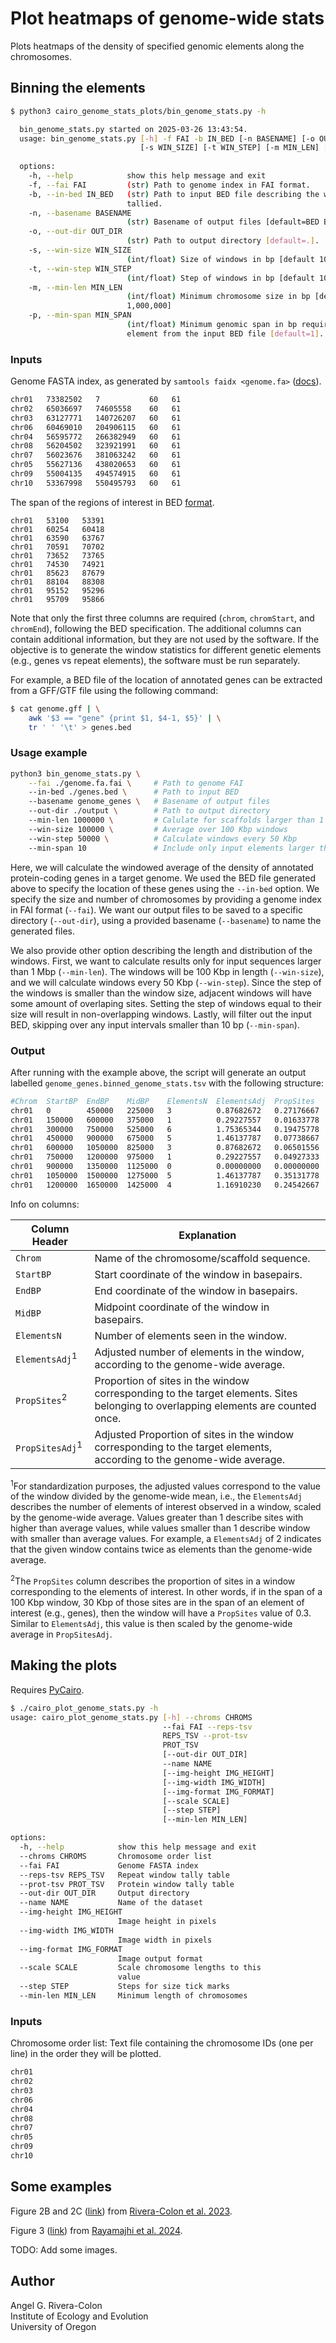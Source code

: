 # Plot heatmaps of genome-wide stats

Plots heatmaps of the density of specified genomic elements along the chromosomes.

## Binning the elements

```sh
$ python3 cairo_genome_stats_plots/bin_genome_stats.py -h

  bin_genome_stats.py started on 2025-03-26 13:43:54.
  usage: bin_genome_stats.py [-h] -f FAI -b IN_BED [-n BASENAME] [-o OUT_DIR] 
                             [-s WIN_SIZE] [-t WIN_STEP] [-m MIN_LEN] [-p MIN_SPAN]
  
  options:
    -h, --help            show this help message and exit
    -f, --fai FAI         (str) Path to genome index in FAI format.
    -b, --in-bed IN_BED   (str) Path to input BED file describing the windows to be 
                          tallied.
    -n, --basename BASENAME
                          (str) Basename of output files [default=BED Basename].
    -o, --out-dir OUT_DIR
                          (str) Path to output directory [default=.].
    -s, --win-size WIN_SIZE
                          (int/float) Size of windows in bp [default 100,000].
    -t, --win-step WIN_STEP
                          (int/float) Step of windows in bp [default 10,000].
    -m, --min-len MIN_LEN
                          (int/float) Minimum chromosome size in bp [default 
                          1,000,000]
    -p, --min-span MIN_SPAN
                          (int/float) Minimum genomic span in bp required to keep an 
                          element from the input BED file [default=1].
```

### Inputs

Genome FASTA index, as generated by `samtools faidx <genome.fa>` 
([docs](http://www.htslib.org/doc/samtools-faidx.html)).

```sh
chr01   73382502   7           60   61
chr02   65036697   74605558    60   61
chr03   63127771   140726207   60   61
chr06   60469010   204906115   60   61
chr04   56595772   266382949   60   61
chr08   56204502   323921991   60   61
chr07   56023676   381063242   60   61
chr05   55627136   438020653   60   61
chr09   55004135   494574915   60   61
chr10   53367998   550495793   60   61
```

The span of the regions of interest in BED 
[format](https://genome.ucsc.edu/FAQ/FAQformat.html).

```
chr01   53100   53391
chr01   60254   60418
chr01   63590   63767
chr01   70591   70702
chr01   73652   73765
chr01   74530   74921
chr01   85623   87679
chr01   88104   88308
chr01   95152   95296
chr01   95709   95866
```

Note that only the first three columns are required (`chrom`, `chromStart`, and `chromEnd`), 
following the BED specification. The additional columns can contain additional information, 
but they are not used by the software. If the objective is to generate the window statistics 
for different genetic elements (e.g., genes vs repeat elements), the software must be run 
separately.

For example, a BED file of the location of annotated genes can be extracted from a GFF/GTF 
file using the following command:

```sh
$ cat genome.gff | \
    awk '$3 == "gene" {print $1, $4-1, $5}' | \
    tr ' ' '\t' > genes.bed
```

### Usage example

```sh
python3 bin_genome_stats.py \
    --fai ./genome.fa.fai \     # Path to genome FAI
    --in-bed ./genes.bed \      # Path to input BED
    --basename genome_genes \   # Basename of output files
    --out-dir ./output \        # Path to output directory
    --min-len 1000000 \         # Calulate for scaffolds larger than 1 Mbp
    --win-size 100000 \         # Average over 100 Kbp windows
    --win-step 50000 \          # Calculate windows every 50 Kbp
    --min-span 10               # Include only input elements larger than 10 bp
```

Here, we will calculate the windowed average of the density of annotated protein-coding 
genes in a target genome. We used the BED file generated above to specify the location of 
these genes using the `--in-bed` option. We specify the size and number of chromosomes by 
providing a genome index in FAI format (`--fai`). We want our output files to be saved to 
a specific directory (`--out-dir`), using a provided basename (`--basename`) to name the 
generated files.

We also provide other option describing the length and distribution of the windows. First,
we want to calculate results only for input sequences larger than 1 Mbp (`--min-len`). The 
windows will be 100 Kbp in length (`--win-size`), and we will calculate windows every 50 
Kbp (`--win-step`). Since the step of the windows is smaller than the window size, adjacent 
windows will have some amount of overlaping sites. Setting the step of windows equal to 
their size will result in non-overlapping windows. Lastly, will filter out the input BED,
skipping over any input intervals smaller than 10 bp (`--min-span`).

### Output

After running with the example above, the script will generate an output labelled 
`genome_genes.binned_genome_stats.tsv` with the following structure:

```sh
#Chrom  StartBP  EndBP    MidBP    ElementsN  ElementsAdj  PropSites   PropSitesAdj
chr01   0        450000   225000   3          0.87682672   0.27176667  2.41027714
chr01   150000   600000   375000   1          0.29227557   0.01633778  0.14489846
chr01   300000   750000   525000   6          1.75365344   0.19475778  1.72729137
chr01   450000   900000   675000   5          1.46137787   0.07738667  0.68633624
chr01   600000   1050000  825000   3          0.87682672   0.06501556  0.57661784
chr01   750000   1200000  975000   1          0.29227557   0.04927333  0.43700131
chr01   900000   1350000  1125000  0          0.00000000   0.00000000  0.00000000
chr01   1050000  1500000  1275000  5          1.46137787   0.35131778  3.11580967
chr01   1200000  1650000  1425000  4          1.16910230   0.24542667  2.17666975
```

Info on columns:

| Column Header   | Explanation |
| --------------- | ----------- |
| `Chrom`         | Name of the chromosome/scaffold sequence. |
| `StartBP`       | Start coordinate of the window in basepairs. |
| `EndBP`         | End coordinate of the window in basepairs. |
| `MidBP`         | Midpoint coordinate of the window in basepairs. |
| `ElementsN`     | Number of elements seen in the window. |
| `ElementsAdj`<sup>1</sup> | Adjusted number of elements in the window, according to the genome-wide average. |
| `PropSites`<sup>2</sup> | Proportion of sites in the window corresponding to the target elements. Sites belonging to overlapping elements are counted once. |
| `PropSitesAdj`<sup>1</sup> | Adjusted Proportion of sites in the window corresponding to the target elements, according to the genome-wide average. |

<sup>1</sup>For standardization purposes, the adjusted values 
correspond to the value of the window divided by the genome-wide mean, i.e., the 
`ElementsAdj` describes the number of elements of interest observed in a window,
scaled by the genome-wide average. Values greater than 1 describe sites with 
higher than average values, while values smaller than 1 describe window with smaller 
than average values. For example, a `ElementsAdj` of 2 indicates that the given 
window contains twice as elements than the genome-wide average.

<sup>2</sup>The `PropSites` column describes the proportion of sites in a window 
corresponding to the elements of interest. In other words, if in the span of a 
100 Kbp window, 30 Kbp of those sites are in the span of an element of interest 
(e.g., genes), then the window will have a `PropSites` value of 0.3. Similar to 
`ElementsAdj`, this value is then scaled by the genome-wide average in `PropSitesAdj`.

## Making the plots

Requires [PyCairo](https://pycairo.readthedocs.io/en/latest/).

```sh
$ ./cairo_plot_genome_stats.py -h
usage: cairo_plot_genome_stats.py [-h] --chroms CHROMS
                                  --fai FAI --reps-tsv
                                  REPS_TSV --prot-tsv
                                  PROT_TSV
                                  [--out-dir OUT_DIR]
                                  --name NAME
                                  [--img-height IMG_HEIGHT]
                                  [--img-width IMG_WIDTH]
                                  [--img-format IMG_FORMAT]
                                  [--scale SCALE]
                                  [--step STEP]
                                  [--min-len MIN_LEN]

options:
  -h, --help            show this help message and exit
  --chroms CHROMS       Chromosome order list
  --fai FAI             Genome FASTA index
  --reps-tsv REPS_TSV   Repeat window tally table
  --prot-tsv PROT_TSV   Protein window tally table
  --out-dir OUT_DIR     Output directory
  --name NAME           Name of the dataset
  --img-height IMG_HEIGHT
                        Image height in pixels
  --img-width IMG_WIDTH
                        Image width in pixels
  --img-format IMG_FORMAT
                        Image output format
  --scale SCALE         Scale chromosome lengths to this
                        value
  --step STEP           Steps for size tick marks
  --min-len MIN_LEN     Minimum length of chromosomes
```

### Inputs

Chromosome order list: Text file containing the chromosome IDs (one per line) in the order they will be plotted.

```sh
chr01
chr02
chr03
chr06
chr04
chr08
chr07
chr05
chr09
chr10
```

## Some examples

Figure 2B and 2C ([link](https://academic.oup.com/view-large/figure/397327756/msad029f3.tif)) from [Rivera-Colon et al. 2023](https://doi.org/10.1093/molbev/msad029).

Figure 3 ([link](https://academic.oup.com/view-large/figure/499727840/jkae267f3.jpg)) from [Rayamajhi et al. 2024](https://doi.org/10.1093/g3journal/jkae267).

TODO: Add some images.

## Author

Angel G. Rivera-Colon  
Institute of Ecology and Evolution  
University of Oregon
